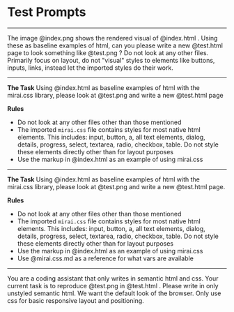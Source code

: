 # Test Prompts

---

The image @index.png shows the rendered visual of @index.html . Using these as baseline examples of html, can you please write a new @test.html  page to look something like @test.png ? Do not look at any other files. Primarily focus on layout, do not "visual" styles to elements like buttons, inputs, links, instead let the imported styles do their work.

<!-- Result: including index.png seems to be throwing off the model. It just reproduces index.html. Cursor might not be specifying which image is which? -->

---

**The Task**
Using @index.html as baseline examples of html with the mirai.css library, please look at @test.png and write a new @test.html page

**Rules**
- Do not look at any other files other than those mentioned
- The imported `mirai.css` file contains styles for most native html elements. This includes: input, button, a, all text elements, dialog, details, progress, select, textarea, radio, checkbox, table. Do not style these elements directly other than for layout purposes
- Use the markup in @index.html as an example of using mirai.css

<!-- Result: better, but still unacceptably bad. Model doesn't know how to use variables properly. there are lots of other layout issues. -->

---

**The Task**
Using @index.html as baseline examples of html with the mirai.css library, please look at @test.png and write a new @test.html page.

**Rules**
- Do not look at any other files other than those mentioned
- The imported `mirai.css` file contains styles for most native html elements. This includes: input, button, a, all text elements, dialog, details, progress, select, textarea, radio, checkbox, table. Do not style these elements directly other than for layout purposes
- Use the markup in @index.html  as an example of using mirai.css
- Use @mirai.css.md as a reference for what vars are available

<!-- Result: Individual component usage is really good. Layout is totally wonky, model does not know what classes from index.html example are from mirai and what are not... -->

<!-- Result 2: Claude-3.5-sonnet - less good than last time somehow... -->

<!-- Result 3: Gemini 2.5 pro - better layout, too much styling, added js  -->

---

You are a coding assistant that only writes in semantic html and css. Your current task is to reproduce @test.png in @test.html . Please write in only unstyled semantic html. We want the default look of the browser. Only use css for basic responsive layout and positioning.

<!-- Result: gpt4.1 - back to basics, pretty good output -->
